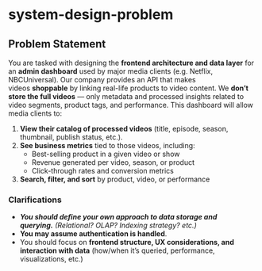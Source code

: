 # system-design-problem


## Problem Statement

You are tasked with designing the **frontend architecture and data layer** for an **admin dashboard** used by major media clients (e.g. Netflix, NBCUniversal). Our company provides an API that makes videos **shoppable** by linking real-life products to video content. We **don’t store the full videos** — only metadata and processed insights related to video segments, product tags, and performance. This dashboard will allow media clients to:
1. **View their catalog of processed videos** (title, episode, season, thumbnail, publish status, etc.).
2. **See business metrics** tied to those videos, including:
    - Best-selling product in a given video or show
    - Revenue generated per video, season, or product
    - Click-through rates and conversion metrics
3. **Search, filter, and sort** by product, video, or performance


### **Clarifications**
- ***You should define your own approach to data storage and querying.** (Relational? OLAP? Indexing strategy? etc.)*
- **You may assume authentication is handled**.
- You should focus on **frontend structure, UX considerations, and interaction with data** (how/when it’s queried, performance, visualizations, etc.)
